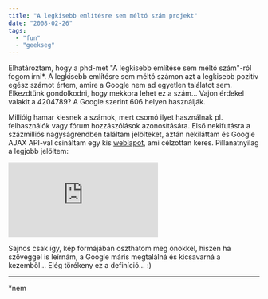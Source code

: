 ```yaml
---
title: "A legkisebb említésre sem méltó szám projekt"
date: "2008-02-26"
tags: 
  - "fun"
  - "geekseg"
---
```


Elhatároztam, hogy a phd-met "A legkisebb említése sem méltó szám"-ról fogom írni\*. A legkisebb említésre sem méltó számon azt a legkisebb pozitív egész számot értem, amire a Google nem ad egyetlen találatot sem. Elkezdtünk gondolkodni, hogy mekkora lehet ez a szám... Vajon érdekel valakit a 4204789? A Google szerint 606 helyen használják.

Millióig hamar kiesnek a számok, mert csomó ilyet használnak pl. felhasználók vagy fórum hozzászólások azonosítására. Első nekifutásra a százmilliós nagyságrendben találtam jelölteket, aztán nekiláttam és Google AJAX API-val csináltam egy kis [weblapot](https://csokavar.hu/projects/smallest/), ami célzottan keres. Pillanatnyilag a legjobb jelöltem:

![](https://csokavar.hu/projects/smallest/candidate.php)

Sajnos csak így, kép formájában oszthatom meg önökkel, hiszen ha szöveggel is leírnám, a Google máris megtalálná és kicsavarná a kezemből... Elég törékeny ez a definíció... :)

* * *

\*nem
